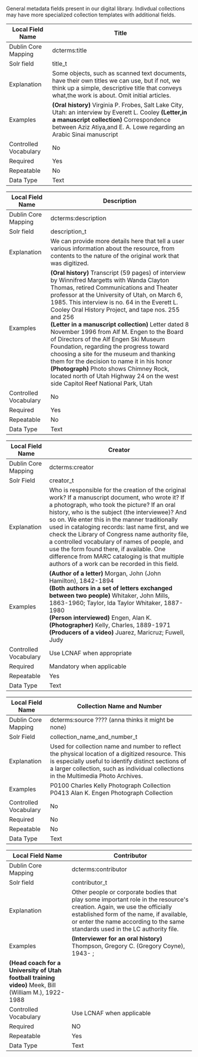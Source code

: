 
General metadata fields present in our digital library. Indivdual collections may have more specialized collection templates with additional fields.



| Local Field Name      	| **Title**                                                                                                                                                                                                                	|
|-----------------------	|----------------------------------------------------------------------------------------------------------------------------------------------------------------------------------------------------------------------	|
| Dublin Core Mapping   	| dcterms:title
| Solr field          	| title_t    | 
| Explanation           	| Some objects, such as scanned text documents, have their own titles we can use, but if not, we think up a simple, descriptive title that conveys what,the work is about. Omit initial articles.                      	|
| Examples              	| **(Oral history)** Virginia P. Frobes, Salt Lake City, Utah: an interview by Everett L. Cooley  **(Letter,in a manuscript collection)** Correspondence between Aziz Atiya,and E. A. Lowe regarding an Arabic Sinai manuscript 	|
| Controlled Vocabulary 	| No                                                                                                                                                                                                                   	|
| Required              	| Yes                                                                                                                                                                                                                  	|
| Repeatable            	| No                                                                                                                                                                                                                   	|
| Data Type             	| Text       |      



| Local Field Name      	| **Description**                                                                                                                                                                                                              	|
|-----------------------	|----------------------------------------------------------------------------------------------------------------------------------------------------------------------------------------------------------------------	|
| Dublin Core Mapping   	| dcterms:description                                                                         
|Solr field          	| description_t    |                                                                                                                            	
| Explanation           	| We can provide more details here that tell a user various information about the resource, from contents to the nature of the original work that was digitized.                      	|
| Examples              	| **(Oral history)** Transcript (59 pages) of interview by Winnifred Margetts with Wanda Clayton Thomas, retired Communications and Theater professor at the University of Utah, on March 6, 1985. This interview is no. 64 in the Everett L. Cooley Oral History Project, and tape nos. 255 and 256 <br>  **(Letter in a manuscript collection)** Letter dated 8 November 1996 from Alf M. Engen to the Board of Directors of the Alf Engen Ski Museum Foundation, regarding the progress toward choosing a site for the museum and thanking them for the decision to name it in his honor <br>  **(Photograph)** Photo shows Chimney Rock, located north of Utah Highway 24 on the west side Capitol Reef National Park, Utah | 
| Controlled Vocabulary 	| No                                                                                                                                                                                                                   	|
| Required              	| Yes                                                                                                                                                                                                                  	|
| Repeatable            	| No                                                                                                                                                                                                                   	|
| Data Type             	| Text             

| Local Field Name      	| **Creator**                                                                                                                                                                                                               	|
|-----------------------	|----------------------------------------------------------------------------------------------------------------------------------------------------------------------------------------------------------------------	|
| Dublin Core Mapping   	| dcterms:creator |
| Solr Field               | creator_t                                                                                     |
| Explanation           	| Who is responsible for the creation of the original work?  If a manuscript document, who wrote it? If a photograph, who took the picture?  If an oral history, who is the subject (the interviewee)?  And so on.  We enter this in the manner traditionally used in cataloging records: last name first, and we check the Library of Congress name authority file, a controlled vocabulary of names of people, and use the form found there, if available.  One difference from MARC cataloging is that multiple authors of a work can be recorded in this field.                      	|
| Examples              	| **(Author of a letter)** Morgan, John (John Hamilton), 1842-1894 <br> **(Both authors in a set of letters exchanged between two people)** Whitaker, John Mills, 1863-1960; Taylor, Ida Taylor Whitaker, 1887-1980 <br> **(Person interviewed)** Engen, Alan K.<br> **(Photographer)** Kelly, Charles, 1889-1971 </br> **(Producers of a video)**  Juarez, Maricruz; Fuwell, Judy	|
| Controlled Vocabulary 	| Use LCNAF when appropriate 	|
| Required              	| Mandatory when applicable                                                                                                                                                                                                                 	|
| Repeatable            	| Yes                                                                                                                                                                                                                   	|
| Data Type             	| Text       

| Local Field Name      	| **Collection Name and Number**                                                                                                                                                                                                               	|
|-----------------------	|----------------------------------------------------------------------------------------------------------------------------------------------------------------------------------------------------------------------	|
| Dublin Core Mapping   	| dcterms:source ???? (anna thinks it might be none)     
|Solr Field | collection_name_and_number_t      	|
| Explanation           	| Used for collection name and number to reflect the physical location of a digitized resource. This is especially useful to identify distinct sections of a larger collection, such as individual collections in the Multimedia Photo Archives.                     	|
| Examples              	| P0100 Charles Kelly Photograph Collection <br> P0413 Alan K. Engen Photograph Collection	|
| Controlled Vocabulary 	| No 	|
| Required              	| No                                                                                                                                                                                                                 	|
| Repeatable            	| No                                                                                                                                                                                                                   	|
| Data Type             	| Text       


| Local Field Name      	| **Contributor**                                                                                                                                                                                                                	|
|-----------------------	|----------------------------------------------------------------------------------------------------------------------------------------------------------------------------------------------------------------------	|
| Dublin Core Mapping   	| dcterms:contributor   
| Solr field          	| contributor_t    | 
| Explanation           	| Other people or corporate bodies that play some important role in the resource's creation.  Again, we use the officially established form of the name, if available, or enter the name according to the same standards used in the LC authority file.                      	|
| Examples              	| **(Interviewer for an oral history)** Thompson, Gregory C. (Gregory Coyne), 1943- ; <br>
**(Head coach for a University of Utah football training video)** Meek, Bill (William M.), 1922-1988 	|
| Controlled Vocabulary 	| Use LCNAF when applicable                                                                                                                                                                                              	|
| Required              	| NO                                                                                                                                                                                                                  	|
| Repeatable            	| Yes                                                                                                                                                                                                                   	|
| Data Type             	| Text       |      








